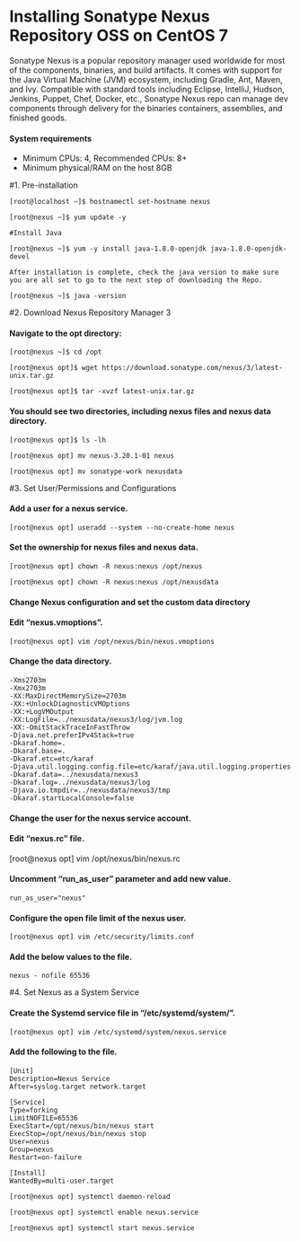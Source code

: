 


# Installing Sonatype Nexus Repository OSS on CentOS 7

Sonatype Nexus is a popular repository manager used worldwide for most of the components, binaries, and build artifacts. It comes with support for the Java Virtual Machine (JVM) ecosystem, including Gradle, Ant, Maven, and Ivy.
Compatible with standard tools including Eclipse, IntelliJ, Hudson, Jenkins, Puppet, Chef, Docker, etc., Sonatype Nexus repo can manage dev components through delivery for the binaries containers, assemblies, and finished goods.


#### System requirements
* Minimum CPUs: 4, Recommended CPUs: 8+
* Minimum physical/RAM on the host 8GB

#1. Pre-installation

```
[root@localhost ~]$ hostnamectl set-hostname nexus
```
```
[root@nexus ~]$ yum update -y
```
```
#Install Java
```
```
[root@nexus ~]$ yum -y install java-1.8.0-openjdk java-1.8.0-openjdk-devel
```
```
After installation is complete, check the java version to make sure you are all set to go to the next step of downloading the Repo.
```
```
[root@nexus ~]$ java -version
```

#2. Download Nexus Repository Manager 3
#### Navigate to the opt directory:

```
[root@nexus ~]$ cd /opt
```
```
[root@nexus opt]$ wget https://download.sonatype.com/nexus/3/latest-unix.tar.gz
```
```
[root@nexus opt]$ tar -xvzf latest-unix.tar.gz
```
#### You should see two directories, including nexus files and nexus data directory.

```
[root@nexus opt]$ ls -lh
```
```
[root@nexus opt] mv nexus-3.20.1-01 nexus
```
```
[root@nexus opt] mv sonatype-work nexusdata
```


#3. Set User/Permissions and Configurations
#### Add a user for a nexus service.

```
[root@nexus opt] useradd --system --no-create-home nexus
```

#### Set the ownership for nexus files and nexus data.
```
[root@nexus opt] chown -R nexus:nexus /opt/nexus
```
```
[root@nexus opt] chown -R nexus:nexus /opt/nexusdata
```

#### Change Nexus configuration and set the custom data directory

#### Edit “nexus.vmoptions”.

```
[root@nexus opt] vim /opt/nexus/bin/nexus.vmoptions
```
#### Change the data directory.
```
-Xms2703m
-Xmx2703m
-XX:MaxDirectMemorySize=2703m
-XX:+UnlockDiagnosticVMOptions
-XX:+LogVMOutput
-XX:LogFile=../nexusdata/nexus3/log/jvm.log
-XX:-OmitStackTraceInFastThrow
-Djava.net.preferIPv4Stack=true
-Dkaraf.home=.
-Dkaraf.base=.
-Dkaraf.etc=etc/karaf
-Djava.util.logging.config.file=etc/karaf/java.util.logging.properties
-Dkaraf.data=../nexusdata/nexus3
-Dkaraf.log=../nexusdata/nexus3/log
-Djava.io.tmpdir=../nexusdata/nexus3/tmp
-Dkaraf.startLocalConsole=false
```


#### Change the user for the nexus service account.

#### Edit “nexus.rc” file.

[root@nexus opt] vim /opt/nexus/bin/nexus.rc
#### Uncomment “run_as_user” parameter and add new value.

```
run_as_user="nexus"
```


#### Configure the open file limit of the nexus user.
```
[root@nexus opt] vim /etc/security/limits.conf
```
#### Add the below values to the file.

```
nexus - nofile 65536
```


#4. Set Nexus as a System Service

#### Create the Systemd service file in “/etc/systemd/system/”.

```
[root@nexus opt] vim /etc/systemd/system/nexus.service
```
#### Add the following to the file.

```
[Unit]
Description=Nexus Service
After=syslog.target network.target

[Service]
Type=forking
LimitNOFILE=65536
ExecStart=/opt/nexus/bin/nexus start
ExecStop=/opt/nexus/bin/nexus stop
User=nexus
Group=nexus
Restart=on-failure

[Install]
WantedBy=multi-user.target
```
```
[root@nexus opt] systemctl daemon-reload
```
```
[root@nexus opt] systemctl enable nexus.service
```
```
[root@nexus opt] systemctl start nexus.service
```


